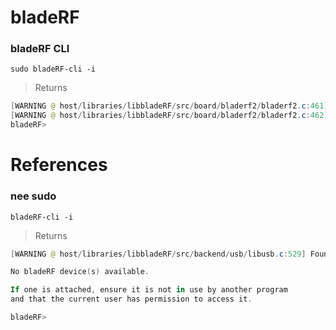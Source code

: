 # bladeRF


### bladeRF CLI

```
sudo bladeRF-cli -i
```
> Returns
```powershell
[WARNING @ host/libraries/libbladeRF/src/board/bladerf2/bladerf2.c:461] FPGA bitstream file not found.
[WARNING @ host/libraries/libbladeRF/src/board/bladerf2/bladerf2.c:462] Skipping further initialization...
bladeRF>
```

# References

### nee sudo

```
bladeRF-cli -i
```
> Returns
```powershell
[WARNING @ host/libraries/libbladeRF/src/backend/usb/libusb.c:529] Found a bladeRF via VID/PID, but could not open it due to insufficient permissions.

No bladeRF device(s) available.

If one is attached, ensure it is not in use by another program
and that the current user has permission to access it.

bladeRF>
```
